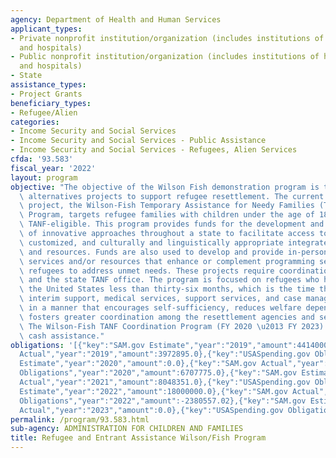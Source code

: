 ```yaml
---
agency: Department of Health and Human Services
applicant_types:
- Private nonprofit institution/organization (includes institutions of higher education
  and hospitals)
- Public nonprofit institution/organization (includes institutions of higher education
  and hospitals)
- State
assistance_types:
- Project Grants
beneficiary_types:
- Refugee/Alien
categories:
- Income Security and Social Services
- Income Security and Social Services - Public Assistance
- Income Security and Social Services - Refugees, Alien Services
cfda: '93.583'
fiscal_year: '2022'
layout: program
objective: "The objective of the Wilson Fish demonstration program is to develop innovative\
  \ alternatives projects to support refugee resettlement. The current alternative\
  \ project, the Wilson-Fish Temporary Assistance for Needy Families (TANF) Coordination\
  \ Program, targets refugee families with children under the age of 18 and who are\
  \ TANF-eligible. This program provides funds for the development and implementation\
  \ of innovative approaches throughout a state to facilitate access to relevant,\
  \ customized, and culturally and linguistically appropriate integrated services\
  \ and resources. Funds are also used to develop and provide in-person and remote\
  \ services and/or resources that enhance or complement programming serving TANF-eligible\
  \ refugees to address unmet needs. These projects require coordination between recipients\
  \ and the state TANF office. The program is focused on refugees who have been in\
  \ the United States less than thirty-six months, which is the time they can receive\
  \ interim support, medical services, support services, and case management, as needed,\
  \ in a manner that encourages self-sufficiency, reduces welfare dependency, and\
  \ fosters greater coordination among the resettlement agencies and service providers.\
  \ The Wilson-Fish TANF Coordination Program (FY 2020 \u2013 FY 2023) does not include\
  \ cash assistance."
obligations: '[{"key":"SAM.gov Estimate","year":"2019","amount":4414000.0},{"key":"SAM.gov
  Actual","year":"2019","amount":3972895.0},{"key":"USASpending.gov Obligations","year":"2019","amount":3972895.0},{"key":"SAM.gov
  Estimate","year":"2020","amount":0.0},{"key":"SAM.gov Actual","year":"2020","amount":6707775.0},{"key":"USASpending.gov
  Obligations","year":"2020","amount":6707775.0},{"key":"SAM.gov Estimate","year":"2021","amount":8200000.0},{"key":"SAM.gov
  Actual","year":"2021","amount":8048351.0},{"key":"USASpending.gov Obligations","year":"2021","amount":7060626.41},{"key":"SAM.gov
  Estimate","year":"2022","amount":18000000.0},{"key":"SAM.gov Actual","year":"2022","amount":3527469.0},{"key":"USASpending.gov
  Obligations","year":"2022","amount":-2380557.02},{"key":"SAM.gov Estimate","year":"2023","amount":11174592.0},{"key":"SAM.gov
  Actual","year":"2023","amount":0.0},{"key":"USASpending.gov Obligations","year":"2023","amount":11126217.88}]'
permalink: /program/93.583.html
sub-agency: ADMINISTRATION FOR CHILDREN AND FAMILIES
title: Refugee and Entrant Assistance Wilson/Fish Program
---
```

